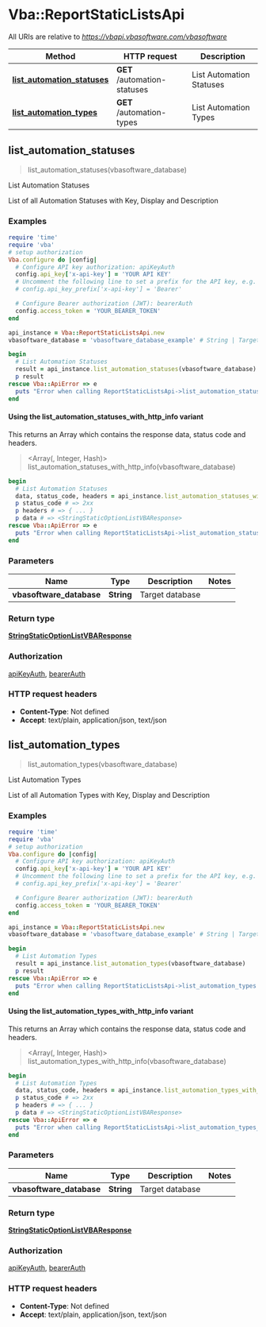 # Vba::ReportStaticListsApi

All URIs are relative to *https://vbapi.vbasoftware.com/vbasoftware*

| Method | HTTP request | Description |
| ------ | ------------ | ----------- |
| [**list_automation_statuses**](ReportStaticListsApi.md#list_automation_statuses) | **GET** /automation-statuses | List Automation Statuses |
| [**list_automation_types**](ReportStaticListsApi.md#list_automation_types) | **GET** /automation-types | List Automation Types |


## list_automation_statuses

> <StringStaticOptionListVBAResponse> list_automation_statuses(vbasoftware_database)

List Automation Statuses

List of all Automation Statuses with Key, Display and Description

### Examples

```ruby
require 'time'
require 'vba'
# setup authorization
Vba.configure do |config|
  # Configure API key authorization: apiKeyAuth
  config.api_key['x-api-key'] = 'YOUR API KEY'
  # Uncomment the following line to set a prefix for the API key, e.g. 'Bearer' (defaults to nil)
  # config.api_key_prefix['x-api-key'] = 'Bearer'

  # Configure Bearer authorization (JWT): bearerAuth
  config.access_token = 'YOUR_BEARER_TOKEN'
end

api_instance = Vba::ReportStaticListsApi.new
vbasoftware_database = 'vbasoftware_database_example' # String | Target database

begin
  # List Automation Statuses
  result = api_instance.list_automation_statuses(vbasoftware_database)
  p result
rescue Vba::ApiError => e
  puts "Error when calling ReportStaticListsApi->list_automation_statuses: #{e}"
end
```

#### Using the list_automation_statuses_with_http_info variant

This returns an Array which contains the response data, status code and headers.

> <Array(<StringStaticOptionListVBAResponse>, Integer, Hash)> list_automation_statuses_with_http_info(vbasoftware_database)

```ruby
begin
  # List Automation Statuses
  data, status_code, headers = api_instance.list_automation_statuses_with_http_info(vbasoftware_database)
  p status_code # => 2xx
  p headers # => { ... }
  p data # => <StringStaticOptionListVBAResponse>
rescue Vba::ApiError => e
  puts "Error when calling ReportStaticListsApi->list_automation_statuses_with_http_info: #{e}"
end
```

### Parameters

| Name | Type | Description | Notes |
| ---- | ---- | ----------- | ----- |
| **vbasoftware_database** | **String** | Target database |  |

### Return type

[**StringStaticOptionListVBAResponse**](StringStaticOptionListVBAResponse.md)

### Authorization

[apiKeyAuth](../README.md#apiKeyAuth), [bearerAuth](../README.md#bearerAuth)

### HTTP request headers

- **Content-Type**: Not defined
- **Accept**: text/plain, application/json, text/json


## list_automation_types

> <StringStaticOptionListVBAResponse> list_automation_types(vbasoftware_database)

List Automation Types

List of all Automation Types with Key, Display and Description

### Examples

```ruby
require 'time'
require 'vba'
# setup authorization
Vba.configure do |config|
  # Configure API key authorization: apiKeyAuth
  config.api_key['x-api-key'] = 'YOUR API KEY'
  # Uncomment the following line to set a prefix for the API key, e.g. 'Bearer' (defaults to nil)
  # config.api_key_prefix['x-api-key'] = 'Bearer'

  # Configure Bearer authorization (JWT): bearerAuth
  config.access_token = 'YOUR_BEARER_TOKEN'
end

api_instance = Vba::ReportStaticListsApi.new
vbasoftware_database = 'vbasoftware_database_example' # String | Target database

begin
  # List Automation Types
  result = api_instance.list_automation_types(vbasoftware_database)
  p result
rescue Vba::ApiError => e
  puts "Error when calling ReportStaticListsApi->list_automation_types: #{e}"
end
```

#### Using the list_automation_types_with_http_info variant

This returns an Array which contains the response data, status code and headers.

> <Array(<StringStaticOptionListVBAResponse>, Integer, Hash)> list_automation_types_with_http_info(vbasoftware_database)

```ruby
begin
  # List Automation Types
  data, status_code, headers = api_instance.list_automation_types_with_http_info(vbasoftware_database)
  p status_code # => 2xx
  p headers # => { ... }
  p data # => <StringStaticOptionListVBAResponse>
rescue Vba::ApiError => e
  puts "Error when calling ReportStaticListsApi->list_automation_types_with_http_info: #{e}"
end
```

### Parameters

| Name | Type | Description | Notes |
| ---- | ---- | ----------- | ----- |
| **vbasoftware_database** | **String** | Target database |  |

### Return type

[**StringStaticOptionListVBAResponse**](StringStaticOptionListVBAResponse.md)

### Authorization

[apiKeyAuth](../README.md#apiKeyAuth), [bearerAuth](../README.md#bearerAuth)

### HTTP request headers

- **Content-Type**: Not defined
- **Accept**: text/plain, application/json, text/json

